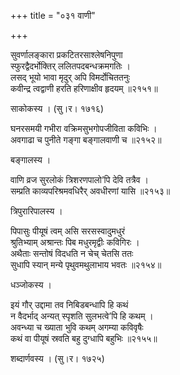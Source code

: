 +++
title = "०३१ वाणी"

+++


सुवर्णालङ्कारा प्रकटितरसाश्लेषनिपुणा  
स्फुरद्वैदर्भोक्तिर् ललितपदबन्धक्रमगतिः ।  
लसद् भूयो भावा मृदुर् अपि विमर्दोचिततनुः  
कवीन्द्र त्वद्वाणी हरति हरिणाक्षीव हृदयम् ॥२१५१॥  


साकोकस्य । (सु।र। १७१६)  


घनरसमयी गभीरा वक्रिमसुभगोपजीविता कविभिः ।  
अवगाढा च पुनीते गङ्गा बङ्गालवाणी च ॥२१५२॥  


बङ्गालस्य ।  


वाणि व्रज सुरलोकं त्रिशरणपालो’पि देवि तत्रैव ।  
सम्प्रति काव्यपरिश्रमवधिरैर् अवधीरणां यासि ॥२१५३॥  


त्रिपुरारिपालस्य ।  


पिपासुः पीयूषं त्वम् असि सरसस्वादुमधुरं  
श्रुतिभ्याम् अश्रान्तः पिब मधुरमृद्वीः कविगिरः ।  
अथैताः सन्तोषं विदधति न चेच् चेतसि ततः   
सुधापि स्यान् मन्ये पृथुवमथुलाभाय भवतः ॥२१५४॥  


धञ्जोकस्य ।  


इयं गौर् उद्दामा तव निबिडबन्धापि हि कथं  
न वैदर्भाद् अन्यत् स्पृशति सुलभत्वे’पि हि कथम् ।  
अवन्ध्या च ख्याता भुवि कथम् अगम्या कविवृषैः  
कथं वा पीयूषं स्रवति बहु दुग्धापि बहुभिः ॥२१५५॥  


शब्दार्णवस्य । (सु।र। १७२५)  

